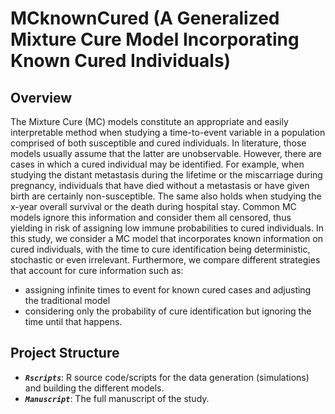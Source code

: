 # MCknownCured (A Generalized Mixture Cure Model Incorporating Known Cured Individuals)

## Overview

The Mixture Cure (MC) models constitute an appropriate and easily interpretable method when studying a time-to-event variable in a population comprised of both susceptible and cured individuals.
In literature, those models usually assume that the latter are unobservable. However, there are cases in which a cured individual may be identified.
For example, when studying the distant metastasis during the lifetime or the miscarriage during pregnancy, individuals that have died without a metastasis or have given birth are certainly non-susceptible.
The same also holds when studying the x-year overall survival or the death during hospital stay. Common MC models ignore this information and consider them all censored, thus yielding in risk of assigning low immune probabilities to cured individuals.
In this study, we consider a MC model that incorporates known information on cured individuals, with the time to cure identification being deterministic, stochastic or even irrelevant.
Furthermore, we compare different strategies that account for cure information such as:
* assigning infinite times to event for known cured cases and adjusting the traditional model
* considering only the probability of cure identification but ignoring the time until that happens.

## Project Structure

- ***`Rscripts`***: R source code/scripts for the data generation (simulations) and building the different models.
- ***`Manuscript`***: The full manuscript of the study.

